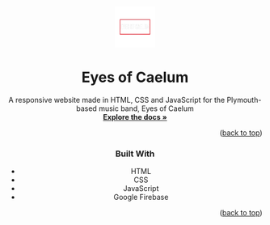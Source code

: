 <a name="readme-top"></a>

<!-- PROJECT LOGO -->

<br />
<div align="center">
  <a href="https://github.com/Parker06/Eyes-of-Caelum-Website">
    <img src="images/transparent.png" alt="Logo" width="80" height="80">
  </a>

<h1 align="center">Eyes of Caelum</h1>

<p align="center">
    A responsive website made in HTML, CSS and JavaScript for the Plymouth-based music band, Eyes of Caelum
    <br />
    <a href="https://github.com/Parker06/Turing-Machine-Simulator"><strong>Explore the docs »</strong></a>
    <br />
  </p>

<p align="right">(<a href="#readme-top">back to top</a>)</p>

### Built With

- HTML
- CSS
- JavaScript
- Google Firebase

<p align="right">(<a href="#readme-top">back to top</a>)</p>

